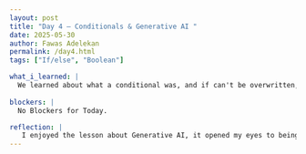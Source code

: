 ```yaml
---
layout: post
title: "Day 4 – Conditionals & Generative AI "
date: 2025-05-30
author: Fawas Adelekan
permalink: /day4.html
tags: ["If/else", "Boolean"]

what_i_learned: |
  We learned about what a conditional was, and if can't be overwritten, if statements are to determine if something ends up being either true or false. Also if/else statements where some is either True or False. New thing we learned about aswell is booleans determining if they're True or False. We also currently learned about logical operators like and, not, or. Generative AI and how it's used like Open AI, Eleven Labs, Github Copliot in order to create new content. Learning how AI has evolved over the years from 1957 to 2021. Machine Learning is highlighting making prediction without programming so it can detect patterns.
   
blockers: |
  No Blockers for Today.

reflection: |
   I enjoyed the lesson about Generative AI, it opened my eyes to being able how to recognize the patterns that work around humans and what's going on. I want to be able to get into deep learning and enhancing my knowledge on how these multi layered patterns are used to recognized complex algorithms. I like our kahoot games even though my phone gave out mid way. I definitely have to think some things through with bot or not. 
---
```

